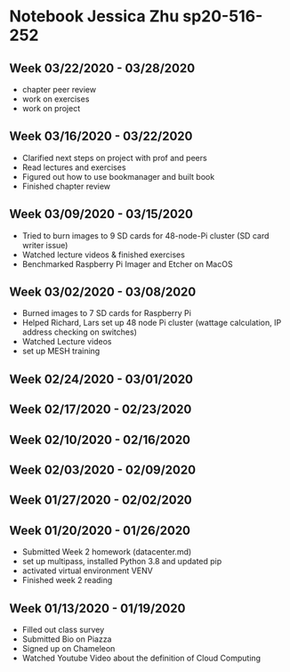 # Notebook Jessica Zhu sp20-516-252

## Week 03/22/2020 - 03/28/2020

 - chapter peer review 
 - work on exercises
 - work on project

## Week 03/16/2020 - 03/22/2020

 - Clarified next steps on project with prof and peers
 - Read lectures and exercises
 - Figured out how to use bookmanager and built book
 - Finished chapter review

## Week 03/09/2020 - 03/15/2020

 - Tried to burn images to 9 SD cards for 48-node-Pi cluster (SD card writer
  issue)
 - Watched lecture videos & finished exercises
 - Benchmarked Raspberry Pi Imager and Etcher on MacOS

## Week 03/02/2020 - 03/08/2020

  - Burned images to 7 SD cards for Raspberry Pi 
  - Helped Richard, Lars set up 48 node Pi cluster (wattage calculation, IP
   address checking on switches)
  - Watched Lecture videos
  - set up MESH training

## Week 02/24/2020 - 03/01/2020

## Week 02/17/2020 - 02/23/2020

## Week 02/10/2020 - 02/16/2020

## Week 02/03/2020 - 02/09/2020

## Week 01/27/2020 - 02/02/2020

## Week 01/20/2020 - 01/26/2020

  - Submitted Week 2 homework (datacenter.md)
  - set up multipass, installed Python 3.8 and updated pip
  - activated virtual environment VENV
  - Finished week 2 reading 

## Week 01/13/2020 - 01/19/2020

  - Filled out class survey 
  - Submitted Bio on Piazza
  - Signed up on Chameleon 
  - Watched Youtube Video about the definition of Cloud Computing